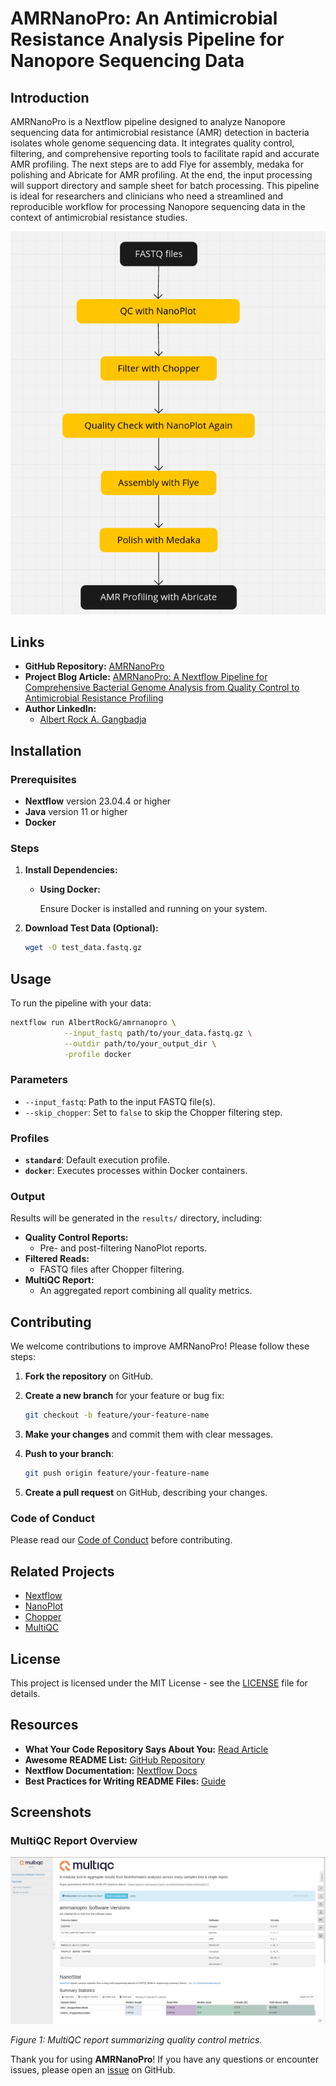 # AMRNanoPro: An Antimicrobial Resistance Analysis Pipeline for Nanopore Sequencing Data

## Introduction

AMRNanoPro is a Nextflow pipeline designed to analyze Nanopore sequencing data for antimicrobial resistance (AMR) detection in bacteria isolates whole genome sequencing data. It integrates quality control, filtering, and comprehensive reporting tools to facilitate rapid and accurate AMR profiling.  The next steps are to add Flye for assembly, medaka for polishing and Abricate for AMR profiling. At the end, the input processing will support directory and sample sheet for batch processing.
This pipeline is ideal for researchers and clinicians who need a streamlined and reproducible workflow for processing Nanopore sequencing data in the context of antimicrobial resistance studies.

![MultiQC Report Screenshot](https://github.com/AlbertRockG/albertrockg.github.io/blob/master/images/workflows.png)

## Links

- **GitHub Repository:** [AMRNanoPro](https://github.com/AlbertRockG/amrnanopro)
- **Project Blog Article:** [AMRNanoPro: A Nextflow Pipeline for Comprehensive Bacterial Genome Analysis from Quality Control to Antimicrobial Resistance Profiling](https://albertrockg.github.io/blog-post-2/)
- **Author LinkedIn:**
  - [Albert Rock A. Gangbadja](https://www.linkedin.com/in/albert-rock-gangbadja/)

## Installation

### Prerequisites

- **Nextflow** version 23.04.4 or higher
- **Java** version 11 or higher
- **Docker**

### Steps

1. **Install Dependencies:**

   - **Using Docker:**

     Ensure Docker is installed and running on your system.

2. **Download Test Data (Optional):**

   ```bash
   wget -O test_data.fastq.gz 
   ```

## Usage

To run the pipeline with your data:

```bash
nextflow run AlbertRockG/amrnanopro \
            --input_fastq path/to/your_data.fastq.gz \
            --outdir path/to/your_output_dir \
            -profile docker
```

### Parameters

- `--input_fastq`: Path to the input FASTQ file(s).
- `--skip_chopper`: Set to `false` to skip the Chopper filtering step.

### Profiles

- **`standard`**: Default execution profile.
- **`docker`**: Executes processes within Docker containers.

### Output

Results will be generated in the `results/` directory, including:

- **Quality Control Reports:**
  - Pre- and post-filtering NanoPlot reports.
- **Filtered Reads:**
  - FASTQ files after Chopper filtering.
- **MultiQC Report:**
  - An aggregated report combining all quality metrics.

## Contributing

We welcome contributions to improve AMRNanoPro! Please follow these steps:

1. **Fork the repository** on GitHub.
2. **Create a new branch** for your feature or bug fix:

   ```bash
   git checkout -b feature/your-feature-name
   ```

3. **Make your changes** and commit them with clear messages.
4. **Push to your branch**:

   ```bash
   git push origin feature/your-feature-name
   ```

5. **Create a pull request** on GitHub, describing your changes.

### Code of Conduct

Please read our [Code of Conduct](CODE_OF_CONDUCT.md) before contributing.

## Related Projects

- [Nextflow](https://www.nextflow.io/)
- [NanoPlot](https://github.com/wdecoster/NanoPlot)
- [Chopper](https://github.com/rrwick/Chopper)
- [MultiQC](https://multiqc.info/)

## License

This project is licensed under the MIT License - see the [LICENSE](LICENSE) file for details.

## Resources

- **What Your Code Repository Says About You:** [Read Article](https://blog.example.com/what-your-code-repo-says)
- **Awesome README List:** [GitHub Repository](https://github.com/matiassingers/awesome-readme)
- **Nextflow Documentation:** [Nextflow Docs](https://www.nextflow.io/docs/latest/index.html)
- **Best Practices for Writing README Files:** [Guide](https://www.makeareadme.com/)

## Screenshots

### MultiQC Report Overview

![MultiQC Report Screenshot](assets/multiqc_report_screenshot_version_and_reads_length.png)

*Figure 1: MultiQC report summarizing quality control metrics.*


Thank you for using **AMRNanoPro**! If you have any questions or encounter issues, please open an [issue](https://github.com/yourusername/AMRNanoPro/issues) on GitHub.
